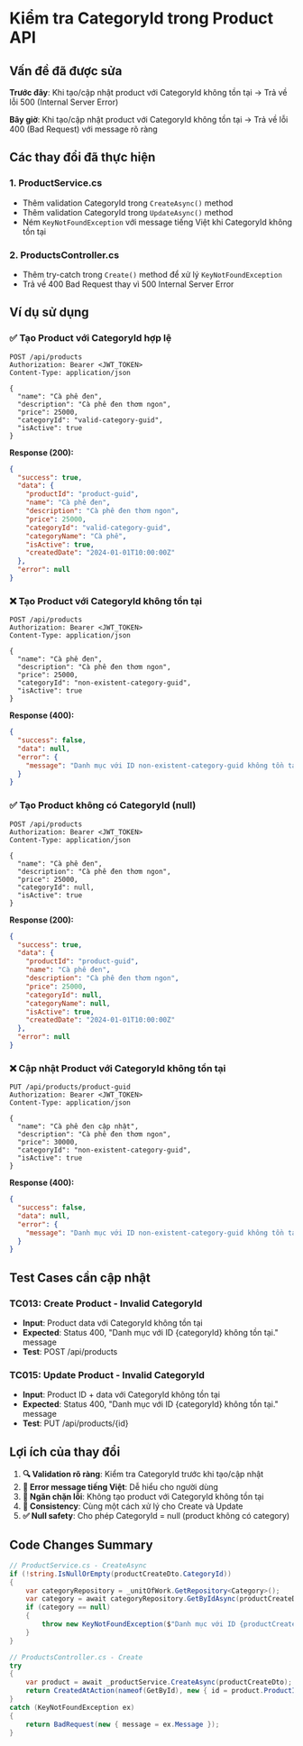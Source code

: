 # Kiểm tra CategoryId trong Product API

## Vấn đề đã được sửa

**Trước đây**: Khi tạo/cập nhật product với CategoryId không tồn tại → Trả về lỗi 500 (Internal Server Error)

**Bây giờ**: Khi tạo/cập nhật product với CategoryId không tồn tại → Trả về lỗi 400 (Bad Request) với message rõ ràng

## Các thay đổi đã thực hiện

### 1. **ProductService.cs**
- Thêm validation CategoryId trong `CreateAsync()` method
- Thêm validation CategoryId trong `UpdateAsync()` method
- Ném `KeyNotFoundException` với message tiếng Việt khi CategoryId không tồn tại

### 2. **ProductsController.cs**
- Thêm try-catch trong `Create()` method để xử lý `KeyNotFoundException`
- Trả về 400 Bad Request thay vì 500 Internal Server Error

## Ví dụ sử dụng

### ✅ **Tạo Product với CategoryId hợp lệ**
```http
POST /api/products
Authorization: Bearer <JWT_TOKEN>
Content-Type: application/json

{
  "name": "Cà phê đen",
  "description": "Cà phê đen thơm ngon",
  "price": 25000,
  "categoryId": "valid-category-guid",
  "isActive": true
}
```

**Response (200):**
```json
{
  "success": true,
  "data": {
    "productId": "product-guid",
    "name": "Cà phê đen",
    "description": "Cà phê đen thơm ngon",
    "price": 25000,
    "categoryId": "valid-category-guid",
    "categoryName": "Cà phê",
    "isActive": true,
    "createdDate": "2024-01-01T10:00:00Z"
  },
  "error": null
}
```

### ❌ **Tạo Product với CategoryId không tồn tại**
```http
POST /api/products
Authorization: Bearer <JWT_TOKEN>
Content-Type: application/json

{
  "name": "Cà phê đen",
  "description": "Cà phê đen thơm ngon",
  "price": 25000,
  "categoryId": "non-existent-category-guid",
  "isActive": true
}
```

**Response (400):**
```json
{
  "success": false,
  "data": null,
  "error": {
    "message": "Danh mục với ID non-existent-category-guid không tồn tại."
  }
}
```

### ✅ **Tạo Product không có CategoryId (null)**
```http
POST /api/products
Authorization: Bearer <JWT_TOKEN>
Content-Type: application/json

{
  "name": "Cà phê đen",
  "description": "Cà phê đen thơm ngon",
  "price": 25000,
  "categoryId": null,
  "isActive": true
}
```

**Response (200):**
```json
{
  "success": true,
  "data": {
    "productId": "product-guid",
    "name": "Cà phê đen",
    "description": "Cà phê đen thơm ngon",
    "price": 25000,
    "categoryId": null,
    "categoryName": null,
    "isActive": true,
    "createdDate": "2024-01-01T10:00:00Z"
  },
  "error": null
}
```

### ❌ **Cập nhật Product với CategoryId không tồn tại**
```http
PUT /api/products/product-guid
Authorization: Bearer <JWT_TOKEN>
Content-Type: application/json

{
  "name": "Cà phê đen cập nhật",
  "description": "Cà phê đen thơm ngon",
  "price": 30000,
  "categoryId": "non-existent-category-guid",
  "isActive": true
}
```

**Response (400):**
```json
{
  "success": false,
  "data": null,
  "error": {
    "message": "Danh mục với ID non-existent-category-guid không tồn tại."
  }
}
```

## Test Cases cần cập nhật

### TC013: Create Product - Invalid CategoryId
- **Input**: Product data với CategoryId không tồn tại
- **Expected**: Status 400, "Danh mục với ID {categoryId} không tồn tại." message
- **Test**: POST /api/products

### TC015: Update Product - Invalid CategoryId  
- **Input**: Product ID + data với CategoryId không tồn tại
- **Expected**: Status 400, "Danh mục với ID {categoryId} không tồn tại." message
- **Test**: PUT /api/products/{id}

## Lợi ích của thay đổi

1. **🔍 Validation rõ ràng**: Kiểm tra CategoryId trước khi tạo/cập nhật
2. **📝 Error message tiếng Việt**: Dễ hiểu cho người dùng
3. **🚫 Ngăn chặn lỗi**: Không tạo product với CategoryId không tồn tại
4. **🔄 Consistency**: Cùng một cách xử lý cho Create và Update
5. **✅ Null safety**: Cho phép CategoryId = null (product không có category)

## Code Changes Summary

```csharp
// ProductService.cs - CreateAsync
if (!string.IsNullOrEmpty(productCreateDto.CategoryId))
{
    var categoryRepository = _unitOfWork.GetRepository<Category>();
    var category = await categoryRepository.GetByIdAsync(productCreateDto.CategoryId);
    if (category == null)
    {
        throw new KeyNotFoundException($"Danh mục với ID {productCreateDto.CategoryId} không tồn tại.");
    }
}

// ProductsController.cs - Create
try
{
    var product = await _productService.CreateAsync(productCreateDto);
    return CreatedAtAction(nameof(GetById), new { id = product.ProductId }, product);
}
catch (KeyNotFoundException ex)
{
    return BadRequest(new { message = ex.Message });
}
```

